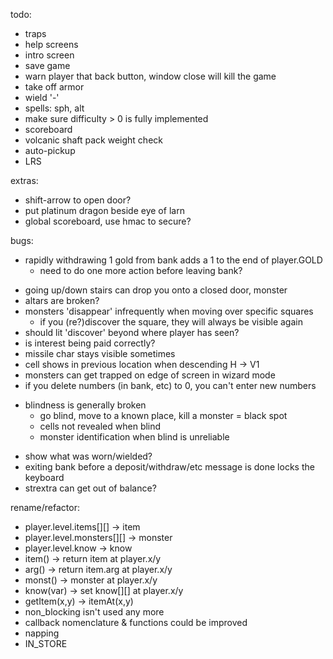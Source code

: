 todo:
- traps
- help screens
- intro screen
- save game
- warn player that back button, window close will kill the game
- take off armor
- wield '-'
- spells: sph, alt
- make sure difficulty > 0 is fully implemented
- scoreboard
- volcanic shaft pack weight check
- auto-pickup
- LRS

extras:
- shift-arrow to open door?
- put platinum dragon beside eye of larn
- global scoreboard, use hmac to secure?

bugs:
* rapidly withdrawing 1 gold from bank adds a 1 to the end of player.GOLD
  - need to do one more action before leaving bank?
- going up/down stairs can drop you onto a closed door, monster
- altars are broken?
- monsters 'disappear' infrequently when moving over specific squares
  - if you (re?)discover the square, they will always be visible again
- should lit 'discover' beyond where player has seen?
- is interest being paid correctly?
- missile char stays visible sometimes
- cell shows in previous location when descending H -> V1
- monsters can get trapped on edge of screen in wizard mode
- if you delete numbers (in bank, etc) to 0, you can't enter new numbers
* blindness is generally broken
  - go blind, move to a known place, kill a monster = black spot
  - cells not revealed when blind
  - monster identification when blind is unreliable
- show what was worn/wielded?
- exiting bank before a deposit/withdraw/etc message is done locks the keyboard
- strextra can get out of balance?

rename/refactor:
- player.level.items[][] -> item
- player.level.monsters[][] -> monster
- player.level.know -> know
- item() -> return item at player.x/y
- arg() -> return item.arg at player.x/y
- monst() -> monster at player.x/y
- know(var) -> set know[][] at player.x/y
- getItem(x,y) -> itemAt(x,y)
- non_blocking isn't used any more
- callback nomenclature & functions could be improved
- napping
- IN_STORE
